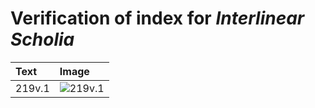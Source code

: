 # Verification of index for *Interlinear Scholia*

| Text     | Image     |
| :------------- | :------------- |
| 219v.1 | ![219v.1](http://www.homermultitext.org/iipsrv?OBJ=IIP,1.0&FIF=/project/homer/pyramidal/VenA/VA219VN_0721.tif&RGN=0.8325,0.3391,0.03390,0.01037&WID=800&CVT=JPEG) |
